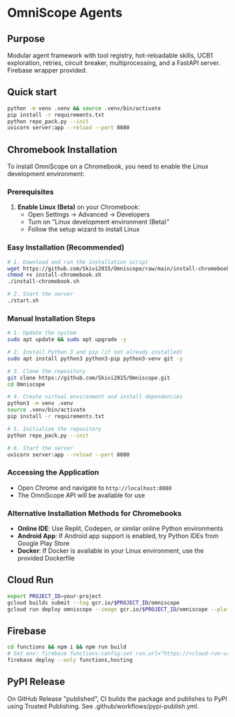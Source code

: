 OmniScope Agents
================

Purpose
-------
Modular agent framework with tool registry, hot-reloadable skills, UCB1 exploration, retries, circuit breaker, multiprocessing, and a FastAPI server. Firebase wrapper provided.

Quick start
-----------
```bash
python -m venv .venv && source .venv/bin/activate
pip install -r requirements.txt
python repo_pack.py --init
uvicorn server:app --reload --port 8080
```

Chromebook Installation
----------------------
To install OmniScope on a Chromebook, you need to enable the Linux development environment:

### Prerequisites
1. **Enable Linux (Beta)** on your Chromebook:
   - Open Settings → Advanced → Developers
   - Turn on "Linux development environment (Beta)"
   - Follow the setup wizard to install Linux

### Easy Installation (Recommended)
```bash
# 1. Download and run the installation script
wget https://github.com/Skivi2015/Omniscope/raw/main/install-chromebook.sh
chmod +x install-chromebook.sh
./install-chromebook.sh

# 2. Start the server
./start.sh
```

### Manual Installation Steps
```bash
# 1. Update the system
sudo apt update && sudo apt upgrade -y

# 2. Install Python 3 and pip (if not already installed)
sudo apt install python3 python3-pip python3-venv git -y

# 3. Clone the repository
git clone https://github.com/Skivi2015/Omniscope.git
cd Omniscope

# 4. Create virtual environment and install dependencies
python3 -m venv .venv
source .venv/bin/activate
pip install -r requirements.txt

# 5. Initialize the repository
python repo_pack.py --init

# 6. Start the server
uvicorn server:app --reload --port 8080
```

### Accessing the Application
- Open Chrome and navigate to `http://localhost:8080`
- The OmniScope API will be available for use

### Alternative Installation Methods for Chromebooks
- **Online IDE**: Use Replit, Codepen, or similar online Python environments
- **Android App**: If Android app support is enabled, try Python IDEs from Google Play Store
- **Docker**: If Docker is available in your Linux environment, use the provided Dockerfile

Cloud Run
---------
```bash
export PROJECT_ID=your-project
gcloud builds submit --tag gcr.io/$PROJECT_ID/omniscope
gcloud run deploy omniscope --image gcr.io/$PROJECT_ID/omniscope --platform managed --allow-unauthenticated
```

Firebase
--------
```bash
cd functions && npm i && npm run build
# Set env: firebase functions:config:set run.url="https://<cloud-run-url>"
firebase deploy --only functions,hosting
```

PyPI Release
------------
On GitHub Release "published", CI builds the package and publishes to PyPI using Trusted Publishing. See .github/workflows/pypi-publish.yml.
